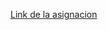 [Link de la asignacion](https://docs.google.com/document/d/1xUvaPucH41JhUMiyxTe8QY9kWp2HH9I8BrYwjdqJE4I/edit)